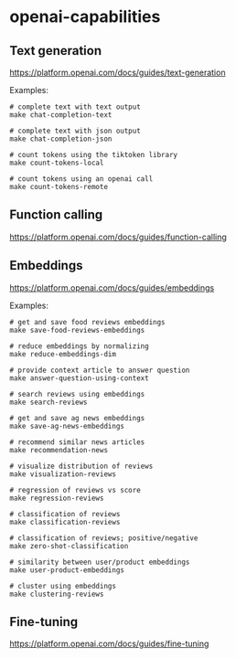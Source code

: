 # openai-capabilities

## Text generation

https://platform.openai.com/docs/guides/text-generation

Examples:

```
# complete text with text output
make chat-completion-text           

# complete text with json output
make chat-completion-json           

# count tokens using the tiktoken library
make count-tokens-local             

# count tokens using an openai call
make count-tokens-remote            
```

## Function calling

https://platform.openai.com/docs/guides/function-calling


## Embeddings

https://platform.openai.com/docs/guides/embeddings

Examples:

```
# get and save food reviews embeddings
make save-food-reviews-embeddings   

# reduce embeddings by normalizing
make reduce-embeddings-dim          

# provide context article to answer question
make answer-question-using-context  

# search reviews using embeddings
make search-reviews                 

# get and save ag news embeddings
make save-ag-news-embeddings        

# recommend similar news articles
make recommendation-news            

# visualize distribution of reviews
make visualization-reviews          

# regression of reviews vs score
make regression-reviews             

# classification of reviews
make classification-reviews         

# classification of reviews; positive/negative
make zero-shot-classification       

# similarity between user/product embeddings
make user-product-embeddings        

# cluster using embeddings
make clustering-reviews             
```

## Fine-tuning

https://platform.openai.com/docs/guides/fine-tuning


